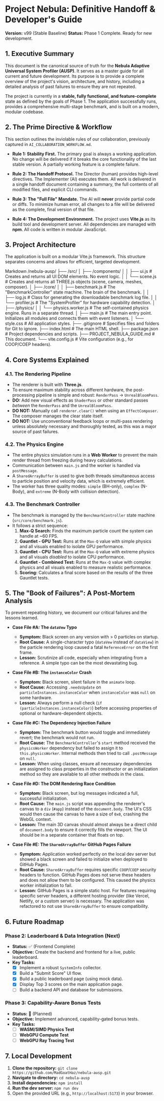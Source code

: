# Project Nebula: Definitive Handoff & Developer's Guide
**Version:** v99 (Stable Baseline)
**Status:** Phase 1 Complete. Ready for new development.

## 1. Executive Summary

This document is the canonical source of truth for the **Nebula Adaptive Universal System Profiler (AUSP)**. It serves as a master guide for all current and future development. Its purpose is to provide a complete overview of the project's vision, architecture, and history, including a detailed analysis of past failures to ensure they are not repeated.

The project is currently in a **stable, fully functional, and feature-complete** state as defined by the goals of Phase 1. The application successfully runs, provides a comprehensive multi-stage benchmark, and is built on a modern, modular codebase.

## 2. The Prime Directive & Workflow

This section outlines the inviolable rules of our collaboration, previously captured in `AI_COLLABORATION_WORKFLOW.md`.

*   **Rule 1: Stability First.** The primary goal is always a working application. No change will be delivered if it breaks the core functionality of the last stable version. A partially working feature is a complete failure.

*   **Rule 2: The Handoff Protocol.** The Director (human) provides high-level directives. The Implementer (AI) executes them. All work is delivered in a single handoff document containing a summary, the full contents of all modified files, and explicit CLI commands.

*   **Rule 3: The "Full File" Mandate.** The AI will **never** provide partial code or diffs. To minimize human error, all changes to a file will be delivered as the complete, final version of that file.

*   **Rule 4: The Development Environment.** The project uses **Vite.js** as its build tool and development server. All dependencies are managed with **npm**. All code is written in modular JavaScript.

## 3. Project Architecture

The application is built on a modular Vite.js framework. This structure separates concerns and allows for efficient, targeted development.


Markdown
/nebula-ausp/
├── /src/
│ ├── /components/
│ │ ├── ui.js # Creates and returns all UI DOM elements. No event logic.
│ │ └── scene.js # Creates and returns all THREE.js objects (scene, camera, meshes, composer).
│ ├── /core/
│ │ ├── benchmark.js # The "BenchmarkController" state machine. The brain of the benchmark.
│ │ ├── log.js # Class for generating the downloadable benchmark log file.
│ │ └── profiler.js # The "SystemProfiler" for hardware capability detection.
│ ├── /physics/
│ │ └── physics.worker.js # The self-contained physics engine. Runs in a separate thread.
│ ├── main.js # The main entry point. Initializes all modules and connects them with event listeners.
│ └── style.css # All application styles.
├── .gitignore # Specifies files and folders for Git to ignore.
├── index.html # The main HTML shell.
├── package.json # Project dependencies and scripts.
├── PROJECT_NEBULA_GUIDE.md # This document.
└── vite.config.js # Vite configuration (e.g., for COOP/COEP headers).
## 4. Core Systems Explained

### 4.1. The Rendering Pipeline
- The renderer is built with **Three.js**.
- To ensure maximum stability across different hardware, the post-processing pipeline is simple and robust: `RenderPass` -> `UnrealBloomPass`.
- **DO:** Add new visual effects as `ShaderPass` or other standard passes *between* the `RenderPass` and the `UnrealBloomPass`.
- **DO NOT:** Manually call `renderer.clear()` when using an `EffectComposer`. The composer manages the clear state itself.
- **DO NOT:** Use unconventional feedback loops or multi-pass rendering unless absolutely necessary and thoroughly tested, as this was a major source of past failures.

### 4.2. The Physics Engine
- The entire physics simulation runs in a **Web Worker** to prevent the main render thread from freezing during heavy calculations.
- Communication between `main.js` and the worker is handled via `postMessage`.
- A `SharedArrayBuffer` is used to give both threads simultaneous access to particle position and velocity data, which is extremely efficient.
- The worker has three quality modes: `simple` (BH-only), `complex` (N-Body), and `extreme` (N-Body with collision detection).

### 4.3. The Benchmark Controller
- The benchmark is managed by the `BenchmarkController` state machine (`src/core/benchmark.js`).
- It follows a strict sequence:
    1.  **Max-Q Search:** Finds the maximum particle count the system can handle at ~60 FPS.
    2.  **Gauntlet - GPU Test:** Runs at the `Max-Q` value with simple physics and all visuals enabled to isolate GPU performance.
    3.  **Gauntlet - CPU Test:** Runs at the `Max-Q` value with extreme physics and all visuals *disabled* to isolate CPU performance.
    4.  **Gauntlet - Combined Test:** Runs at the `Max-Q` value with complex physics and all visuals enabled to measure realistic performance.
    5.  **Scoring:** Calculates a final score based on the results of the three Gauntlet tests.

## 5. The "Book of Failures": A Post-Mortem Analysis

To prevent repeating history, we document our critical failures and the lessons learned.

*   **Case File #A: The `dataVew` Typo**
    *   **Symptom:** Black screen on any version with > 0 particles on startup.
    *   **Root Cause:** A single-character typo (`dataVew` instead of `dataView`) in the particle rendering loop caused a fatal `ReferenceError` on the first frame.
    *   **Lesson:** Scrutinize all code, especially when integrating from a reference. A simple typo can be the most devastating bug.

*   **Case File #B: The `instanceColor` Crash**
    *   **Symptom:** Black screen, silent failure in the `animate` loop.
    *   **Root Cause:** Accessing `.needsUpdate` on `particleInstances.instanceColor` when `instanceColor` was `null` on some hardware.
    *   **Lesson:** Always perform a null check (`if (particleInstances.instanceColor)`) before accessing properties of optional or hardware-dependent objects.

*   **Case File #C: The Dependency Injection Failure**
    *   **Symptom:** The benchmark button would toggle and immediately revert; the benchmark would not run.
    *   **Root Cause:** The `BenchmarkController`'s `start` method received the `physicsWorker` dependency but failed to assign it to `this.physicsWorker`. Internal methods then tried to call `.postMessage` on `null`.
    *   **Lesson:** When using classes, ensure all necessary dependencies are assigned to class properties in the constructor or an initialization method so they are available to all other methods in the class.

*   **Case File #D: The DOM Rendering Race Condition**
    *   **Symptom:** Black screen, but log messages indicated a full, successful initialization.
    *   **Root Cause:** The `main.js` script was appending the renderer's canvas to a `div` (`#app`) instead of the `document.body`. The UI's CSS would then cause the canvas to have a size of `0x0`, crashing the WebGL context.
    *   **Lesson:** The main 3D canvas should almost always be a direct child of `document.body` to ensure it correctly fills the viewport. The UI should be in a separate container that floats on top.

*   **Case File #E: The `SharedArrayBuffer` GitHub Pages Failure**
    *   **Symptom:** Application worked perfectly on the local dev server but showed a black screen and failed to initialize when deployed to GitHub Pages.
    *   **Root Cause:** `SharedArrayBuffer` requires specific `COOP`/`COEP` security headers to function. GitHub Pages does not serve these headers and does not allow them to be configured. This caused the physics worker initialization to fail.
    *   **Lesson:** GitHub Pages is a simple static host. For features requiring specific server headers, a different hosting provider (like Vercel, Netlify, or a custom server) is necessary. The application was refactored to not use `SharedArrayBuffer` to ensure compatibility.

## 6. Future Roadmap

### Phase 2: Leaderboard & Data Integration (Next)
*   **Status:** ✅ (Frontend Complete)
*   **Objective:** Create the backend and frontend for a live, public leaderboard.
*   **Key Tasks:**
    - [x] Implement a robust `SystemInfo` collector.
    - [x] Build a "Submit Score" UI flow.
    - [x] Build a public leaderboard page (using mock data).
    - [x] Display Top 3 scores on the main application page.
    - [ ] Build a backend API and database for submissions.

### Phase 3: Capability-Aware Bonus Tests
*   **Status:** 🔲 (Planned)
*   **Objective:** Implement advanced, capability-gated bonus tests.
*   **Key Tasks:**
    - [ ] **WASM/SIMD Physics Test**
    - [ ] **WebGPU Compute Test**
    - [ ] **WebGPU Ray Tracing Test**

## 7. Local Development

1.  **Clone the repository:** `git clone https://github.com/MadGoatHaz/nebula-ausp.git`
2.  **Navigate to directory:** `cd nebula-ausp`
3.  **Install dependencies:** `npm install`
4.  **Run the dev server:** `npm run dev`
5.  Open the provided URL (e.g., `http://localhost:5173`) in your browser.